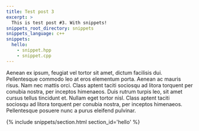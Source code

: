```yaml
---
title: Test post 3
excerpt: >
  This is test post #3. With snippets!
snippets_root_directory: snippets
snippets_language: c++
snippets:
  hello:
    - snippet.hpp
    - snippet.cpp
---
```

Aenean ex ipsum, feugiat vel tortor sit amet, dictum facilisis dui.
Pellentesque commodo leo at eros elementum porta.
Aenean ac mauris risus.
Nam nec mattis orci.
Class aptent taciti sociosqu ad litora torquent per conubia nostra, per
inceptos himenaeos.
Duis rutrum turpis leo, sit amet cursus tellus tincidunt et.
Nullam eget tortor nisl.
Class aptent taciti sociosqu ad litora torquent per conubia nostra, per
inceptos himenaeos.
Pellentesque posuere nunc a purus eleifend pulvinar.

{% include snippets/section.html section_id='hello' %}
